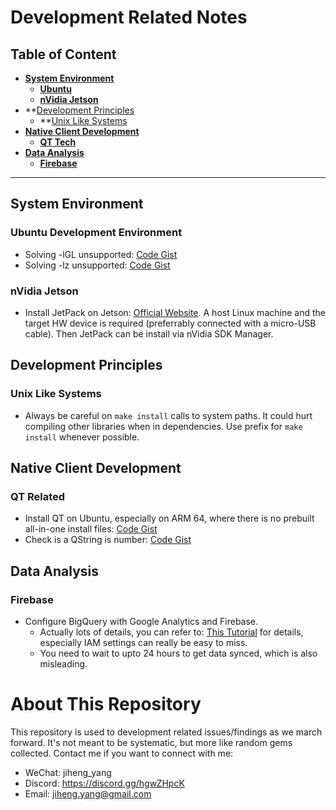 # Development Related Notes

## Table of Content
- **[System Environment](#system-environment)**
    - **[Ubuntu](#ubuntu-development-environment)**
    - **[nVidia Jetson](#nvidia-jetson)**
- **[Development Principles](#development-principles)
    - **[Unix Like Systems](#unix-like-systems)
- **[Native Client Development](#native-client-development)**
    - **[QT Tech](#qt-related)**
- **[Data Analysis](#data-analysis)**
    - **[Firebase](#firebase)**
---

## System Environment

### Ubuntu Development Environment

* Solving -lGL unsupported:  <a target=_blank href="https://gist.github.com/yangjiheng/4a6d6f5279306d88a88c7256da1a55a6">Code Gist</a>
* Solving -lz unsupported:  <a target=_blank href="https://gist.github.com/yangjiheng/135eb7402fc4d861381f35c81317e60d">Code Gist</a>

### nVidia Jetson
* Install JetPack on Jetson: <a target="_blank" href="https://developer.nvidia.com/embedded/jetpack">Official Website</a>. A host Linux machine and the target HW device is required (preferrably connected with a micro-USB cable). Then JetPack can be install via nVidia SDK Manager.

## Development Principles

### Unix Like Systems
* Always be careful on `make install` calls to system paths. It could hurt compiling other libraries when in dependencies. Use prefix for `make install` whenever possible.

## Native Client Development

### QT Related

* Install QT on Ubuntu, especially on ARM 64, where there is no prebuilt all-in-one install files: <a href="https://gist.github.com/yangjiheng/32ab1adabb5d2961bc695f3763914bc2">Code Gist</a>
* Check is a QString is number: <a target=_blank href="https://gist.github.com/yangjiheng/d3313b7caa62b21ff4c04eb82264fcea">Code Gist</a>

## Data Analysis

### Firebase

- Configure BigQuery with Google Analytics and Firebase.
  - Actually lots of details, you can refer to: <a href="https://dataenthusiast.it/english-version/how-to-link-google-analytics-4-to-bigquery/">This Tutorial</a> for details, especially IAM settings can really be easy to miss.
  - You need to wait to upto 24 hours to get data synced, which is also misleading.
# About This Repository

This repository is used to development related issues/findings as we march forward. It's not meant to be systematic, but more like random gems collected. Contact me if you want to connect with me:

* WeChat: jiheng_yang
* Discord: https://discord.gg/hgwZHpcK
* Email: jiheng.yang@gmail.com

